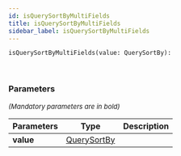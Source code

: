 ```yaml
---
id: isQuerySortByMultiFields
title: isQuerySortByMultiFields
sidebar_label: isQuerySortByMultiFields
---
```


```tsx
isQuerySortByMultiFields(value: QuerySortBy): 
```
<br/>



### Parameters

<font size="2"><i>(Mandatory parameters are in bold)</i></font>

| Parameters | Type | Description |
| --------- | ---- | ----------- |
| **value** | [QuerySortBy](/framework-api/types/QuerySortBy.md) |  |
